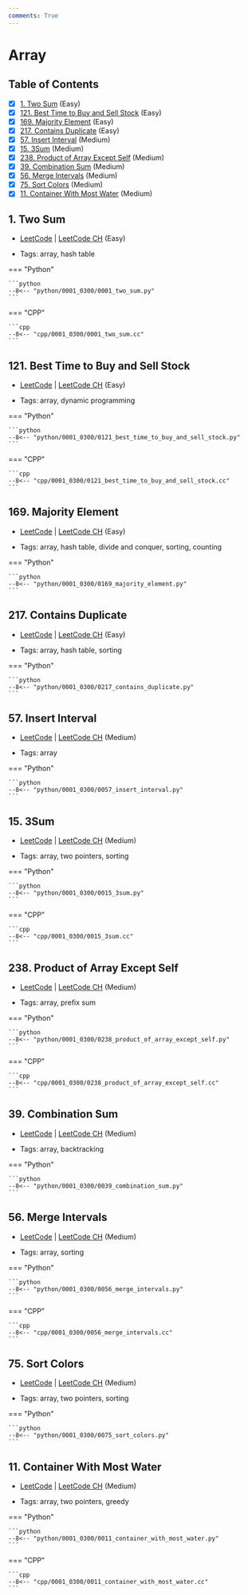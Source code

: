 ```yaml
---
comments: True
---
```


# Array

## Table of Contents

- [x] [1. Two Sum](https://leetcode.cn/problems/two-sum/) (Easy)
- [x] [121. Best Time to Buy and Sell Stock](https://leetcode.cn/problems/best-time-to-buy-and-sell-stock/) (Easy)
- [x] [169. Majority Element](https://leetcode.cn/problems/majority-element/) (Easy)
- [x] [217. Contains Duplicate](https://leetcode.cn/problems/contains-duplicate/) (Easy)
- [x] [57. Insert Interval](https://leetcode.cn/problems/insert-interval/) (Medium)
- [x] [15. 3Sum](https://leetcode.cn/problems/3sum/) (Medium)
- [x] [238. Product of Array Except Self](https://leetcode.cn/problems/product-of-array-except-self/) (Medium)
- [x] [39. Combination Sum](https://leetcode.cn/problems/combination-sum/) (Medium)
- [x] [56. Merge Intervals](https://leetcode.cn/problems/merge-intervals/) (Medium)
- [x] [75. Sort Colors](https://leetcode.cn/problems/sort-colors/) (Medium)
- [x] [11. Container With Most Water](https://leetcode.cn/problems/container-with-most-water/) (Medium)

## 1. Two Sum

-   [LeetCode](https://leetcode.com/problems/two-sum/) | [LeetCode CH](https://leetcode.cn/problems/two-sum/) (Easy)

-   Tags: array, hash table

=== "Python"

    ```python
    --8<-- "python/0001_0300/0001_two_sum.py"
    ```


=== "CPP"

    ```cpp
    --8<-- "cpp/0001_0300/0001_two_sum.cc"
    ```



## 121. Best Time to Buy and Sell Stock

-   [LeetCode](https://leetcode.com/problems/best-time-to-buy-and-sell-stock/) | [LeetCode CH](https://leetcode.cn/problems/best-time-to-buy-and-sell-stock/) (Easy)

-   Tags: array, dynamic programming

=== "Python"

    ```python
    --8<-- "python/0001_0300/0121_best_time_to_buy_and_sell_stock.py"
    ```


=== "CPP"

    ```cpp
    --8<-- "cpp/0001_0300/0121_best_time_to_buy_and_sell_stock.cc"
    ```



## 169. Majority Element

-   [LeetCode](https://leetcode.com/problems/majority-element/) | [LeetCode CH](https://leetcode.cn/problems/majority-element/) (Easy)

-   Tags: array, hash table, divide and conquer, sorting, counting

=== "Python"

    ```python
    --8<-- "python/0001_0300/0169_majority_element.py"
    ```



## 217. Contains Duplicate

-   [LeetCode](https://leetcode.com/problems/contains-duplicate/) | [LeetCode CH](https://leetcode.cn/problems/contains-duplicate/) (Easy)

-   Tags: array, hash table, sorting

=== "Python"

    ```python
    --8<-- "python/0001_0300/0217_contains_duplicate.py"
    ```



## 57. Insert Interval

-   [LeetCode](https://leetcode.com/problems/insert-interval/) | [LeetCode CH](https://leetcode.cn/problems/insert-interval/) (Medium)

-   Tags: array

=== "Python"

    ```python
    --8<-- "python/0001_0300/0057_insert_interval.py"
    ```



## 15. 3Sum

-   [LeetCode](https://leetcode.com/problems/3sum/) | [LeetCode CH](https://leetcode.cn/problems/3sum/) (Medium)

-   Tags: array, two pointers, sorting

=== "Python"

    ```python
    --8<-- "python/0001_0300/0015_3sum.py"
    ```


=== "CPP"

    ```cpp
    --8<-- "cpp/0001_0300/0015_3sum.cc"
    ```



## 238. Product of Array Except Self

-   [LeetCode](https://leetcode.com/problems/product-of-array-except-self/) | [LeetCode CH](https://leetcode.cn/problems/product-of-array-except-self/) (Medium)

-   Tags: array, prefix sum

=== "Python"

    ```python
    --8<-- "python/0001_0300/0238_product_of_array_except_self.py"
    ```


=== "CPP"

    ```cpp
    --8<-- "cpp/0001_0300/0238_product_of_array_except_self.cc"
    ```



## 39. Combination Sum

-   [LeetCode](https://leetcode.com/problems/combination-sum/) | [LeetCode CH](https://leetcode.cn/problems/combination-sum/) (Medium)

-   Tags: array, backtracking

=== "Python"

    ```python
    --8<-- "python/0001_0300/0039_combination_sum.py"
    ```



## 56. Merge Intervals

-   [LeetCode](https://leetcode.com/problems/merge-intervals/) | [LeetCode CH](https://leetcode.cn/problems/merge-intervals/) (Medium)

-   Tags: array, sorting

=== "Python"

    ```python
    --8<-- "python/0001_0300/0056_merge_intervals.py"
    ```


=== "CPP"

    ```cpp
    --8<-- "cpp/0001_0300/0056_merge_intervals.cc"
    ```



## 75. Sort Colors

-   [LeetCode](https://leetcode.com/problems/sort-colors/) | [LeetCode CH](https://leetcode.cn/problems/sort-colors/) (Medium)

-   Tags: array, two pointers, sorting

=== "Python"

    ```python
    --8<-- "python/0001_0300/0075_sort_colors.py"
    ```



## 11. Container With Most Water

-   [LeetCode](https://leetcode.com/problems/container-with-most-water/) | [LeetCode CH](https://leetcode.cn/problems/container-with-most-water/) (Medium)

-   Tags: array, two pointers, greedy

=== "Python"

    ```python
    --8<-- "python/0001_0300/0011_container_with_most_water.py"
    ```


=== "CPP"

    ```cpp
    --8<-- "cpp/0001_0300/0011_container_with_most_water.cc"
    ```
